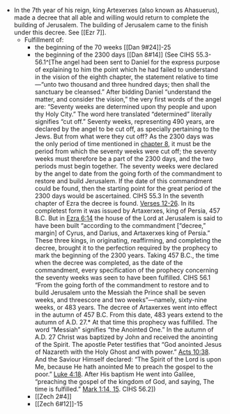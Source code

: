 - In the 7th year of his reign, king Artexerxes (also known as Ahasuerus), made a decree that all able and willing would return to complete the building of Jerusalem. The building of Jerusalem came to the finish under this decree. See [[Ezr 7]].
	- Fulfillment of:
		- the beginning of the 70 weeks [[Dan 9#24]]-25
		- the beginning of the 2300 days  [[Dan 8#14]] (See CIHS 55.3-56.1^[The angel had been sent to Daniel for the express purpose of explaining to him the point which he had failed to understand in the vision of the eighth chapter, the statement relative to time—“unto two thousand and three hundred days; then shall the sanctuary be cleansed.” After bidding Daniel “understand the matter, and consider the vision,” the very first words of the angel are: “Seventy weeks are determined upon thy people and upon thy Holy City.” The word here translated “determined” literally signifies “cut off.” Seventy weeks, representing 490 years, are declared by the angel to be cut off, as specially pertaining to the Jews. But from what were they cut off? As the 2300 days was the only period of time mentioned in [chapter 8](1965.44812), it must be the period from which the seventy weeks were cut off; the seventy weeks must therefore be a part of the 2300 days, and the two periods must begin together. The seventy weeks were declared by the angel to date from the going forth of the commandment to restore and build Jerusalem. If the date of this commandment could be found, then the starting point for the great period of the 2300 days would be ascertained. CIHS 55.3
		In the seventh chapter of Ezra the decree is found. [Verses 12-26](1965.24798). In its completest form it was issued by Artaxerxes, king of Persia, 457 B.C. But in [Ezra 6:14](1965.24757) the house of the Lord at Jerusalem is said to have been built “according to the commandment [“decree,” margin] of Cyrus, and Darius, and Artaxerxes king of Persia.” These three kings, in originating, reaffirming, and completing the decree, brought it to the perfection required by the prophecy to mark the beginning of the 2300 years. Taking 457 B.C., the time when the decree was completed, as the date of the commandment, every specification of the prophecy concerning the seventy weeks was seen to have been fulfilled. CIHS 56.1 
		“From the going forth of the commandment to restore and to build Jerusalem unto the Messiah the Prince shall be seven weeks, and threescore and two weeks”—namely, sixty-nine weeks, or 483 years. The decree of Artaxerxes went into effect in the autumn of 457 B.C. From this date, 483 years extend to the autumn of A.D. 27.* At that time this prophecy was fulfilled. The word “Messiah” signifies “the Anointed One.” In the autumn of A.D. 27 Christ was baptized by John and received the anointing of the Spirit. The apostle Peter testifies that “God anointed Jesus of Nazareth with the Holy Ghost and with power.” [Acts 10:38](1965.55669). And the Saviour Himself declared: “The Spirit of the Lord is upon Me, because He hath anointed Me to preach the gospel to the poor.” [Luke 4:18](1965.51184). After His baptism He went into Galilee, “preaching the gospel of the kingdom of God, and saying, The time is fulfilled.” [Mark 1:14, 15](1965.49460). CIHS 56.2])
		-  [[Zech 2#4]]
		- [[Zech 6#12]]-15



